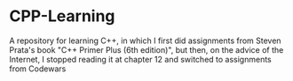 # CPP-Learning
A repository for learning C++, in which I first did assignments from Steven Prata's book "C++ Primer Plus (6th edition)", but then, on the advice of the Internet, I stopped reading it at chapter 12 and switched to assignments from Codewars

